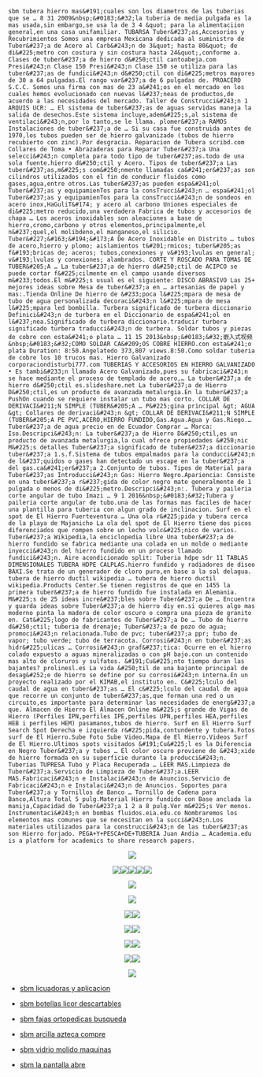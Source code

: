 
```
sbm tubera hierro mas&#191;cuales son los diametros de las tuberias que se … 8 31 2009&nbsp;&#0183;&#32;la tuberia de media pulgada es la mas usada,sin embargo,se usa la de 3 4 &quot; para la alimentaciion general,en una casa unifamiliar. TUBARSA Tuber&#237;as,Accesorios y Recubrimientos Somos una empresa Mexicana dedicada al suministro de Tuber&#237;a de Acero al Carb&#243;n de 3&quot; hasta 80&quot; de di&#225;metro con costura y sin costura hasta 24&quot;,conforme a. Clases de tuber&#237;a de hierro d&#250;ctil cantoabeja.com Presi&#243;n Clase 150 Presi&#243;n Clase 150 se utiliza para las tuber&#237;as de fundici&#243;n d&#250;ctil con di&#225;metros mayores de 30 a 64 pulgadas.El rango var&#237;a de 6 pulgadas de. PROACERO S.C.C. Somos una firma con mas de 23 a&#241;os en el mercado en los cuales hemos evolucionado con nuevas l&#237;neas de productos,de acuerdo a las necesidades del mercado. Taller de Construcci&#243;n 1 ARQUIS UCR: … El sistema de tuber&#237;as de aguas servidas maneja la salida de desechos.Este sistema incluye,adem&#225;s,al sistema de ventilaci&#243;n,por lo tanto,se le llama. plomer&#237;a RAMOS Instalaciones de tuber&#237;a de … Si su casa fue construida antes de 1970,los tubos pueden ser de hierro galvanizado (tubos de hierro recubierto con zinc).Por desgracia. Reparacion de Tubera scribd.com Collares de Toma • Abrazaderas para Reparar Tuber&#237;a Una selecci&#243;n completa para todo tipo de tuber&#237;as.todo de una sola fuente.hierro d&#250;ctil y Acero. Tipos de tuber&#237;a Las tuber&#237;as,m&#225;s com&#250;nmente llamadas ca&#241;er&#237;as son cilindros utilizados con el fin de conducir fluidos como gases,agua,entre otros.Las tuber&#237;as pueden espa&#241;ol Tuber&#237;as y equipamienTos para la consTrucci&#243;n … espa&#241;ol Tuber&#237;as y equipamienTos para la consTrucci&#243;n de sondeos en acero inox,HaGuliT&#174; y acero al carbono Uniones especiales de di&#225;metro reducido,una verdadera Fabrica de tubos y accesorios de chapa … Los aceros inoxidables son aleaciones a base de hierro,cromo,carbono y otros elementos,principalmente,el n&#237;quel,el molibdeno,el manganeso,el silicio. Tuber&#227;&#163;&#194;&#173;A De Acero Inoxidable en Distrito … tubos de acero,hierro y plomo; aislamientos t&#201;rmicos; tuber&#205;as f&#193;bricas de; aceros; tubos,conexiones y v&#193;lvulas en general; v&#193;lvulas y conexiones; alambrados. CORTE Y ROSCADO PARA TOMAS DE TUBER&#205;A … La tuber&#237;a de hierro d&#250;ctil de ACIPCO se puede cortar f&#225;cilmente en el campo usando diversos m&#233;todos.El m&#225;s usual es el siguiente: DISCO ABRASIVO Las 25+ mejores ideas sobre Mesa de tuber&#237;a en … artesanias de papel y mas:.Tienda Online De hierro de &#233;poca l&#225;mpara de mesa de tubo de agua personalizada decoraci&#243;n l&#225;mpara de mesa l&#225;mpara led bombilla. Turbera significado de turbera diccionario Definici&#243;n de turbera en el Diccionario de espa&#241;ol en l&#237;nea.Significado de turbera diccionario.traducir turbera significado turbera traducci&#243;n de turbera. Soldar tubos y piezas de cobre con esta&#241;o plata … 11 15 2013&nbsp;&#0183;&#32;嵌入式视频&nbsp;&#0183;&#32;COMO SOLDAR CA&#209;OS COBRE HIERRO.con esta&#241;o plata Duration: 8:50.Angelatedo 373,807 views.8:50.Como soldar tuberia de cobre los 10 trucos mas. Hierro Galvanizado corporaciondisturbi777.com TUBERIAS Y ACCESORIOS EN HIERRO GALVANIZADO • Es tambi&#233;n llamado Acero Galvanizado,pues su fabricaci&#243;n se hace mediante el proceso de templado de acero,… La tuber&#237;a de hierro d&#250;ctil es.slideshare.net La tuber&#237;a de Hierro D&#250;ctil,es un producto de avanzada metalurgia.En la tuber&#237;a PushOn cuando se requiere instalar un tubo mas corto. COLLAR DE DERIVACI&#211;N SIMPLE (TUBER&#205;A … P&#225;gina principal &gt; AGUA &gt; Collares de derivaci&#243;n &gt; COLLAR DE DERIVACI&#211;N SIMPLE (TUBER&#205;A PE PVC,ACERO,HIERRO FUNDIDO,Gas.Agua.Agua y Gas.Riego.… Tuber&#237;a de agua precio en de Ecuador Comprar … Marca: Iso.Descripci&#243;n: La tuber&#237;a de Hierro D&#250;ctil,es un producto de avanzada metalurgia,la cual ofrece propiedades &#250;nic M&#225;s detalles Tuber&#237;a significado de tuber&#237;a diccionario tuber&#237;a 1.s.f.Sistema de tubos empalmados para la conducci&#243;n de l&#237;quidos o gases han detectado un escape en la tuber&#237;a del gas.ca&#241;er&#237;a 2.Conjunto de tubos. Tipos de Material para Tuber&#237;as Introducci&#243;n Gas: Hierro Negro.Apariencia: Consiste en una tuber&#237;a r&#237;gida de color negro mate generalmente de 1 pulgada o menos de di&#225;metro.Descripci&#243;n:. Tubera y paileria corte angular de tubo Imazi … 9 1 2016&nbsp;&#0183;&#32;Tubera y paileria corte angular de tubo.una de las formas mas faciles de hacer una plantilla para tuberia con algun grado de inclinacion. Surf en el spot de El Hierro Fuerteventura … Una ola r&#225;pida y tubera cerca de la playa de Majanicho La ola del spot de El Hierro tiene dos picos diferenciados que rompen sobre un lecho volc&#225;nico de varios. Tuber&#237;a Wikipedia,la enciclopedia libre Una tuber&#237;a de hierro fundido se fabrica mediante una colada en un molde o mediante inyecci&#243;n del hierro fundido en un proceso llamado fundici&#243;n. Aire acondicionado split: Tuberia hdpe sdr 11 TABLAS DIMENSIONALES TUBERA HDPE CALPLAS.hierro fundido y radiadores de diseo BAXI.Se trata de un generador de cloro puro,en base a la sal delagua. tubera de hierro ductil wikipedia … tubera de hierro ductil wikipedia.Products Center.Se tienen registros de que en 1455 la primera tuber&#237;a de hierro fundido fue instalada en Alemania. M&#225;s de 25 ideas incre&#237;bles sobre Tuber&#237;a De … Encuentra y guarda ideas sobre Tuber&#237;a de hierro diy en.si quieres algo mas moderno pinta la madera de color oscuro o compra una pieza de granito en. Cat&#225;logo de fabricantes de Tuber&#237;a De … Tubo de hierro d&#250;ctil; tuberia de drenaje; Tuber&#237;a de pozo de agua; promoci&#243;n relacionada.Tubo de pvc; tuber&#237;a ppr; tubo de vapor; tubo verde; tubo de terracota. Corrosi&#243;n en tuber&#237;as hidr&#225;ulicas … Corrosi&#243;n graf&#237;tica: Ocurre en el hierro colado expuesto a aguas mineralizadas o con pH bajo.con un contenido mas alto de cloruros y sulfatos. &#191;Cu&#225;nto tiempo duran las bajantes? prolinesl.es La vida &#250;til de una bajante principal de desag&#252;e de hierro se define por su corrosi&#243;n interna.En un proyecto realizado por el KIMAB,el instituto en. C&#225;lculo del caudal de agua en tuber&#237;as … El c&#225;lculo del caudal de agua que recorre un conjunto de tuber&#237;as,que forman una red o un circuito,es importante para determinar las necesidades de energ&#237;a que. Almacen de Hierro El Almacen Online m&#225;s grande de Vigas de Hierro (Perfiles IPN,perfiles IPE,perfiles UPN,perfiles HEA,perfiles HEB i perfiles HEM) pasamanos,tubos de hierro. Surf en El Hierro Surf Search Spot Derecha e izquierda r&#225;pida,contundente y tubera.Fotos surf de El Hierro.Sube Foto Sube Video.Mapa de El Hierro.Videos Surf de El Hierro.Ultimos spots visitados &#191;Cu&#225;l es la Diferencia en Negro Tuber&#237;a y tubos … El color oscuro proviene de &#243;xido de hierro formada en su superficie durante la producci&#243;n. Tuberias TUPRESA Tubo y Placa Recuperada … LEER MAS.Limpieza de Tuber&#237;a.Servicio de Limpieza de Tuber&#237;a.LEER MAS.Fabricaci&#243;n e Instalaci&#243;n de Anuncios.Servicio de Fabricaci&#243;n e Instalaci&#243;n de Anuncios. Soportes para Tuber&#237;a y Tornillos de Banco … Tornillo de Cadena para Banco,Altura Total 5 pulg.Material Hierro fundido con Base anclada la manija,Capacidad de Tuber&#237;a 1 2 a 8 pulg.Ver m&#225;s Ver menos. Instrumentaci&#243;n en bombas fluidos.eia.edu.co Nombraremos los elementos mas comunes que se necesitan en la succi&#243;n.Los materiales utilizados para la construcci&#243;n de las tuber&#237;as son Hierro forjado. PEGA+Y+PESCA+DE+TUBERIA Juan Andia … Academia.edu is a platform for academics to share research papers. 
```

<div align="center">

<a href="https://es-crusher.shibang-china.com/github&k=sbm+tubera+hierro+mas"><img src="https://static.shibang-china.com/es/crusher/logo.jpg"></a>

<a href="https://es-crusher.shibang-china.com/github&k=sbm+tubera+hierro+mas"><img src="https://static.shibang-china.com/es/crusher/index.jpg"></a><a href="https://es-crusher.shibang-china.com/material.htmlgithub&k=sbm+tubera+hierro+mas"><img src="https://static.shibang-china.com/es/crusher/material.jpg"></a><a href="https://es-crusher.shibang-china.com/application.htmlgithub&k=sbm+tubera+hierro+mas"><img src="https://static.shibang-china.com/es/crusher/application.jpg"></a><a href="https://es-crusher.shibang-china.com/aboutus.htmlgithub&k=sbm+tubera+hierro+mas"><img src="https://static.shibang-china.com/es/crusher/aboutus.jpg"></a><a href="https://es-crusher.shibang-china.com/contact.htmlgithub&k=sbm+tubera+hierro+mas"><img src="https://static.shibang-china.com/es/crusher/contact.jpg"></a>

<a href="https://es-crusher.shibang-china.com/github&k=sbm+tubera+hierro+mas"><img src="https://static.shibang-china.com/es/crusher/banner.jpg"></a>

<a href="https://swt.shibang-china.com/github&k=sbm+tubera+hierro+mas"><img src="https://static.shibang-china.com/es/crusher/text.jpg"></a>

<a href="https://swt.shibang-china.com/github&k=sbm+tubera+hierro+mas"><img src="https://static.shibang-china.com/es/crusher/chat.jpg"></a><a href="https://es-crusher.shibang-china.com/contact.htmlgithub&k=sbm+tubera+hierro+mas"><img src="https://static.shibang-china.com/es/crusher/message.jpg"></a>

<a href="https://es-crusher.shibang-china.com/products/pe.htmlgithub&k=sbm+tubera+hierro+mas"><img src="https://static.shibang-china.com/es/crusher/pe.jpg"></a><a href="https://es-crusher.shibang-china.com/products/pf.htmlgithub&k=sbm+tubera+hierro+mas"><img src="https://static.shibang-china.com/es/crusher/pf.jpg"></a>

<a href="https://es-crusher.shibang-china.com/products/hpt.htmlgithub&k=sbm+tubera+hierro+mas"><img src="https://static.shibang-china.com/es/crusher/hpt.jpg"></a><a href="https://es-crusher.shibang-china.com/products/vsi.htmlgithub&k=sbm+tubera+hierro+mas"><img src="https://static.shibang-china.com/es/crusher/vsi.jpg"></a>

<a href="https://es-crusher.shibang-china.com/products/klv.htmlgithub&k=sbm+tubera+hierro+mas"><img src="https://static.shibang-china.com/es/crusher/klv.jpg"></a><a href="https://es-crusher.shibang-china.com/products/portable.htmlgithub&k=sbm+tubera+hierro+mas"><img src="https://static.shibang-china.com/es/crusher/portable.jpg"></a>

<a href="https://swt.shibang-china.com/github&k=sbm+tubera+hierro+mas"><img src="https://static.shibang-china.com/es/crusher/case.jpg"></a>

</div>


* [sbm licuadoras y aplicacion](sbm%20licuadoras%20y%20aplicacion.md)

* [sbm botellas licor descartables](sbm%20botellas%20licor%20descartables.md)

* [sbm fajas ortopedicas busqueda](sbm%20fajas%20ortopedicas%20busqueda.md)

* [sbm arcilla azteca compre](sbm%20arcilla%20azteca%20compre.md)

* [sbm vidrio molido maquinas](sbm%20vidrio%20molido%20maquinas.md)

* [sbm la pantalla abre](sbm%20la%20pantalla%20abre.md)